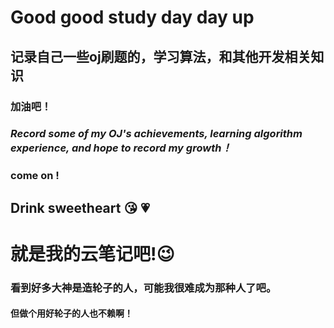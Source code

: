 # Good good study day day up

##  记录自己一些oj刷题的，学习算法，和其他开发相关知识

###  加油吧！

###  *Record some of my OJ's achievements, learning algorithm experience, and hope to record my growth！*

###   come on !

## Drink sweetheart :kissing_heart: :heartpulse:

# 就是我的云笔记吧!😉

### 看到好多大神是造轮子的人，可能我很难成为那种人了吧。

#### 但做个用好轮子的人也不赖啊！

